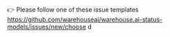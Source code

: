 👉 Please follow one of these issue templates https://github.com/warehouseai/warehouse.ai-status-models/issues/new/choose
d
